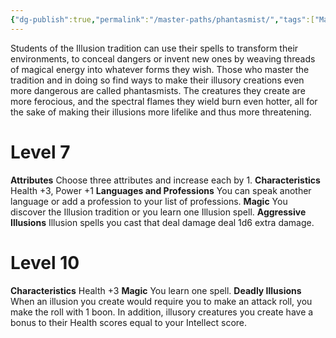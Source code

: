 ```yaml
---
{"dg-publish":true,"permalink":"/master-paths/phantasmist/","tags":["Magic"]}
---
```


Students of the Illusion tradition can use their spells to transform their environments, to conceal dangers or invent new ones by weaving threads of magical energy into whatever forms they wish. Those who master the tradition and in doing so find ways to make their illusory creations even more dangerous are called phantasmists. The creatures they create are more ferocious, and the spectral flames they wield burn even hotter, all for the sake of making their illusions more lifelike and thus more threatening.
# Level 7
**Attributes** Choose three attributes and increase each by 1.
**Characteristics** Health +3, Power +1
**Languages and Professions** You can speak another language or add a profession to your list of professions.
**Magic** You discover the Illusion tradition or you learn one Illusion spell.
**Aggressive Illusions** Illusion spells you cast that deal damage deal 1d6 extra damage.
# Level 10
**Characteristics** Health +3
**Magic** You learn one spell.
**Deadly Illusions** When an illusion you create would require you to make an attack roll, you make the roll with 1 boon.
In addition, illusory creatures you create have a bonus to their Health scores equal to your Intellect score.